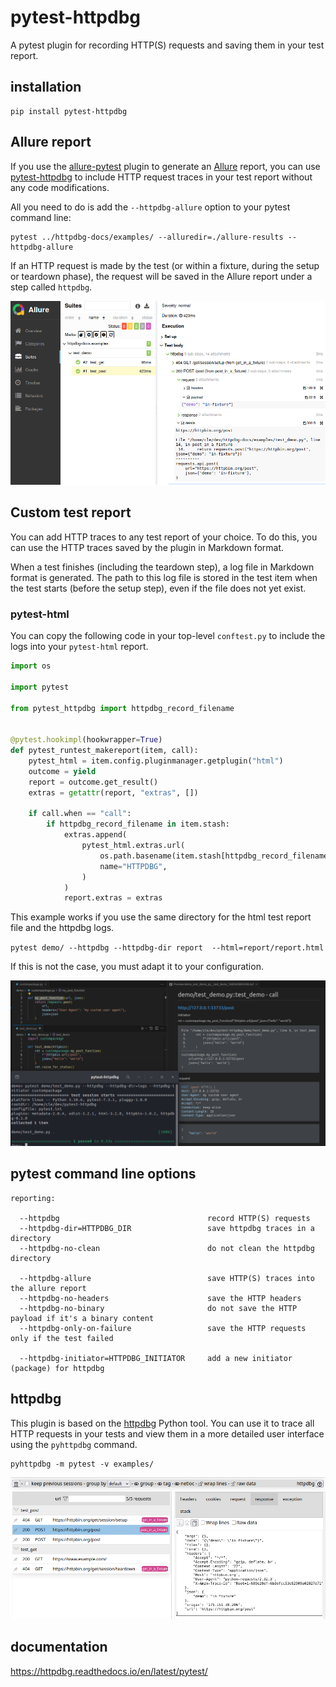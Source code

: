 # pytest-httpdbg

A pytest plugin for recording HTTP(S) requests and saving them in your test report.

## installation 

```
pip install pytest-httpdbg
```

## Allure report

If you use the [allure-pytest](https://pypi.org/project/allure-pytest/) plugin to generate an [Allure](https://allurereport.org/docs/pytest/) report, you can use [pytest-httpdbg](https://pypi.org/project/pytest-httpdbg/) to include HTTP request traces in your test report without any code modifications.

All you need to do is add the `--httpdbg-allure` option to your pytest command line:

```
pytest ../httpdbg-docs/examples/ --alluredir=./allure-results --httpdbg-allure
``` 

If an HTTP request is made by the test (or within a fixture, during the setup or teardown phase), the request will be saved in the Allure report under a step called `httpdbg`.

![](https://github.com/cle-b/pytest-httpdbg/blob/main/pytest-httpdbg-allure-0.8.0.png?raw=true)


## Custom test report

You can add HTTP traces to any test report of your choice. To do this, you can use the HTTP traces saved by the plugin in Markdown format.

When a test finishes (including the teardown step), a log file in Markdown format is generated. The path to this log file is stored in the test item when the test starts (before the setup step), even if the file does not yet exist.

### pytest-html

You can copy the following code in your top-level `conftest.py` to include the logs into your `pytest-html` report.

```python
import os

import pytest

from pytest_httpdbg import httpdbg_record_filename


@pytest.hookimpl(hookwrapper=True)
def pytest_runtest_makereport(item, call):
    pytest_html = item.config.pluginmanager.getplugin("html")
    outcome = yield
    report = outcome.get_result()
    extras = getattr(report, "extras", [])

    if call.when == "call":
        if httpdbg_record_filename in item.stash:
            extras.append(
                pytest_html.extras.url(
                    os.path.basename(item.stash[httpdbg_record_filename]),
                    name="HTTPDBG",
                )
            )
            report.extras = extras
```

This example works if you use the same directory for the html test report file and the httpdbg logs. 
 
 `pytest demo/ --httpdbg --httpdbg-dir report  --html=report/report.html`

If this is not the case, you must adapt it to your configuration.

![](https://github.com/cle-b/pytest-httpdbg/blob/main/ui.png?raw=true)

## pytest command line options

```
reporting:

  --httpdbg                                 record HTTP(S) requests
  --httpdbg-dir=HTTPDBG_DIR                 save httpdbg traces in a directory
  --httpdbg-no-clean                        do not clean the httpdbg directory

  --httpdbg-allure                          save HTTP(S) traces into the allure report
  --httpdbg-no-headers                      save the HTTP headers
  --httpdbg-no-binary                       do not save the HTTP payload if it's a binary content
  --httpdbg-only-on-failure                 save the HTTP requests only if the test failed

  --httpdbg-initiator=HTTPDBG_INITIATOR     add a new initiator (package) for httpdbg

```

## httpdbg

This plugin is based on the [httpdbg](https://pypi.org/project/httpdbg/) Python tool. You can use it to trace all HTTP requests in your tests and view them in a more detailed user interface using the `pyhttpdbg` command.

```
pyhttpdbg -m pytest -v examples/
```

![](https://github.com/cle-b/pytest-httpdbg/blob/main/httpdbg-pytest-1.2.1.png?raw=true)

## documentation

https://httpdbg.readthedocs.io/en/latest/pytest/
